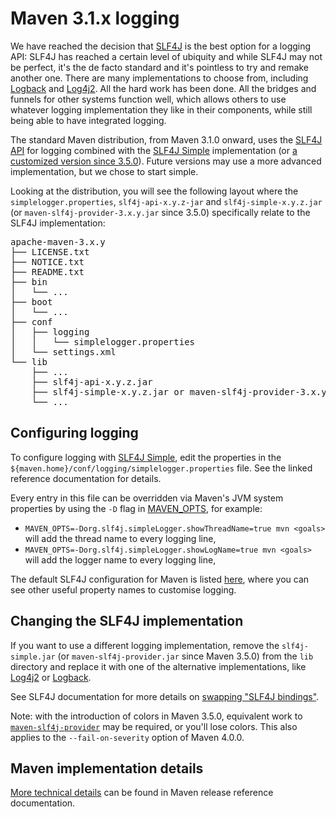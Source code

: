 # Maven 3.1.x logging

<!--
Licensed to the Apache Software Foundation (ASF) under one
or more contributor license agreements.  See the NOTICE file
distributed with this work for additional information
regarding copyright ownership.  The ASF licenses this file
to you under the Apache License, Version 2.0 (the
"License"); you may not use this file except in compliance
with the License.  You may obtain a copy of the License at

http://www.apache.org/licenses/LICENSE-2.0

Unless required by applicable law or agreed to in writing,
software distributed under the License is distributed on an
"AS IS" BASIS, WITHOUT WARRANTIES OR CONDITIONS OF ANY
KIND, either express or implied.  See the License for the
specific language governing permissions and limitations
under the License.
-->

We have reached the decision that [SLF4J][1] is the best option for a logging API:
SLF4J has reached a certain level of ubiquity and while SLF4J may not be perfect,
it\'s the de facto standard and it\'s pointless to try and remake another one.
There are many implementations to choose from, including [Logback][4] and [Log4j2][3].
All the hard work has been done. All the bridges and funnels for other systems function well,
which allows others to use whatever logging implementation they like in their components,
while still being able to have integrated logging.

The standard Maven distribution, from Maven 3.1.0 onward, uses the [SLF4J API][5] for logging
combined with the [SLF4J Simple][2] implementation (or [a customized version since 3.5.0][10]). Future versions may use a more advanced
implementation, but we chose to start simple.

Looking at the distribution, you will
see the following layout where the `simplelogger.properties`, `slf4j-api-x.y.z-jar` and
`slf4j-simple-x.y.z.jar` (or `maven-slf4j-provider-3.x.y.jar` since 3.5.0) specifically relate to the SLF4J implementation:

<div class="source"><pre>
apache-maven-3.x.y
├── LICENSE.txt
├── NOTICE.txt
├── README.txt
├── bin
│   └── ...
├── boot
│   └── ...
├── conf
│   ├── logging
│   │   └── simplelogger.properties
│   └── settings.xml
└── lib
    ├── ...
    ├── slf4j-api-x.y.z.jar
    ├── slf4j-simple-x.y.z.jar or maven-slf4j-provider-3.x.y.jar
    └── ...
</pre></div>

## Configuring logging

To configure logging with [SLF4J Simple][2], edit the properties in the
`${maven.home}/conf/logging/simplelogger.properties` file. See the linked reference documentation
for details.

Every entry in this file can be overridden via Maven's JVM system properties by using the `-D` flag in [MAVEN_OPTS][9], for example:

- `MAVEN_OPTS=-Dorg.slf4j.simpleLogger.showThreadName=true mvn <goals>` will add the thread name to every logging line,
- `MAVEN_OPTS=-Dorg.slf4j.simpleLogger.showLogName=true mvn <goals>` will add the logger name to every logging line,

The default SLF4J configuration for Maven is listed [here][8], where you can see other useful property names to customise logging.

## Changing the SLF4J implementation

If you want to use a different logging implementation, remove the `slf4j-simple.jar` (or `maven-slf4j-provider.jar` since Maven 3.5.0)
from the `lib` directory and replace it with one of the alternative implementations, like [Log4j2][3] or [Logback][4].

See SLF4J documentation for more details on [swapping "SLF4J bindings"][7].

Note: with the introduction of colors in Maven 3.5.0, equivalent work to [`maven-slf4j-provider`][10] may be required, or you'll lose colors.
This also applies to the `--fail-on-severity` option of Maven 4.0.0.

## Maven implementation details

[More technical details](/ref/current/maven-embedder/logging.html) can be found in Maven release reference documentation.

[1]: http://slf4j.org
[2]: https://www.slf4j.org/apidocs/org/slf4j/simple/SimpleLogger.html
[3]: https://logging.apache.org/log4j/2.x/log4j-slf4j-impl/
[4]: http://logback.qos.ch
[5]: https://www.slf4j.org/apidocs/
[6]: https://codehaus-plexus.github.io/plexus-containers/plexus-container-default/apidocs/org/codehaus/plexus/logging/package-summary.html
[7]: https://www.slf4j.org/manual.html#swapping
[8]: https://github.com/apache/maven/blob/master/apache-maven/src/assembly/maven/conf/logging/simplelogger.properties
[9]: https://maven.apache.org/configure.html
[10]: https://maven.apache.org/ref/current/maven-slf4j-provider/

